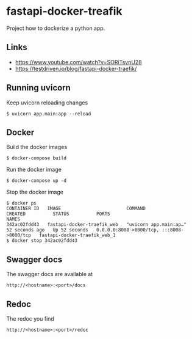# fastapi-docker-treafik

Project how to dockerize a python app.

## Links

* https://www.youtube.com/watch?v=SORiTsvnU28
* https://testdriven.io/blog/fastapi-docker-traefik/

## Running uvicorn

Keep uvicorn reloading changes

    $ uvicorn app.main:app --reload

## Docker

Build the docker images

    $ docker-compose build

Run the docker image

    $ docker-compose up -d

Stop the docker image

    $ docker ps
    CONTAINER ID   IMAGE                        COMMAND                  CREATED          STATUS          PORTS                                       NAMES
    342ac02fdd43   fastapi-docker-traefik_web   "uvicorn app.main:ap…"   52 seconds ago   Up 52 seconds   0.0.0.0:8008->8000/tcp, :::8008->8000/tcp   fastapi-docker-traefik_web_1
    $ docker stop 342ac02fdd43

## Swagger docs

The swagger docs are available at

    http://<hostname>:<port>/docs

## Redoc

The redoc you find

    http://<hostname>:<port>/redoc



    


